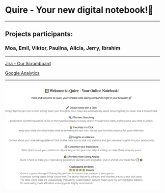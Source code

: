 <!-- jira länk -->
<!-- google analytics länk -->
<!-- närvarande i projekt -->

# Quire - Your new digital notebook!🎈

---

## Projects participants: 
### Moa, Emil, Viktor, Paulina, Alicia, Jerry, Ibrahim

---

[Jira - Our Scrumboard](https://norrlandsundsvall.atlassian.net/jira/software/projects/SCRUM/boards/1/backlog?atlOrigin=eyJwIjoiaiIsImkiOiI2ZjQ5MTc4MGE1ZTE0NjY3YWZlZjYwOGFiNTVjYTQ5NiJ9&cloudId=ed7e34f7-c815-4312-a079-f17d1946cc6e&epics=visible&selectedIssue=SCRUM-111)

[Google Analytics](https://analytics.google.com/analytics/web/#/p425411571/reports/intelligenthome)

---

![Welcome message/Instructions for Quire](./images/welcomemessage.PNG)
